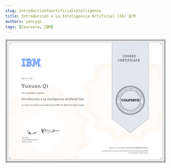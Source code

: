 ```yaml
---
slug: Introductiontoartificialintelligence
title: Introducción a La Inteligencia Artificial (IA) 证书
authors: yancyqi
tags: [Coursera, IBM]
---
```


![img](./Introductiontoartificialintelligence.png)